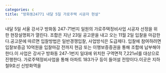 ```yaml
---
categories: c
title: "방화동24771 내달 5일 가로주택 시공자 현설"
---
```

내달 5일 서울 강서구 방화동 247-71번지 일원의 가로주택정비사업 시공자 선정을 위한 현장설명회가 열린다. 조합은 지난 23일 공고문을 내고 오는 11월 2일 입찰을 마감한다.공고문에 따르면 입찰방법은 일반경쟁입찰, 사업방식은 도급제다. 입찰에 참여하려면 입찰보증금 10억원을 입찰마감 전까지 현금 또는 이행보증증권을 통해 조합에 납부해야 한다.이 사업은 강서구 방화동 247-1번지 일대에 위치한 구역면적 7,221㎡를 대상으로 진행한다. 가로주택정비사업을 통해 아파트 183가구 등이 들어설 전망이다.이곳은 지하철9호선 신방화역을